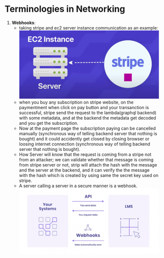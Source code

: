 # Terminologies in Networking

1. **Webhooks**:
    - taking stripe and ec2 server instance communication as an example:
    ![img01](imgs/img01.png)
    - when you buy any subscription on stripe website, on the paymentment when click on pay button and your transanction is successful, stripe send the request to the lambda(graphql backend) with some metadata, and at the backend the metadata get decoded and you get the subscription.
    - Now at the payment page the subscription paying can be cancelled manually (synchronous way of telling backend server that nothing is bought) and it could accidently get closed by closing browser or loosing internet connection (synchronous way of telling backend server that nothing is bought).
    - How Server will know that the request is coming from a stripe not from an attacker; we can validate whether that message is coming from stripe server or not, strip will attach the hash with the message and the server at the backend, and it can verify the the message with the hash which is created by using same the secret key used on stripe.
    - A server calling a server in a secure manner is a webhook.
    ![img02](imgs/img02.png)
